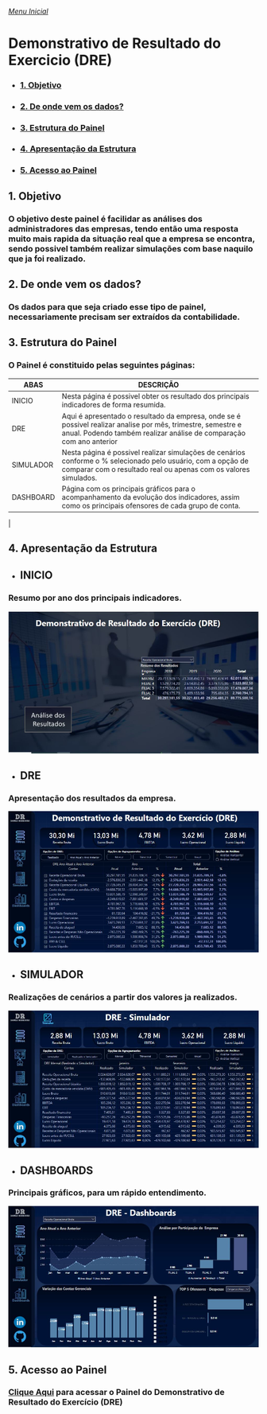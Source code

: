 
###### [Menu Inicial](https://github.com/DaniloRodriigues/Projetos_PowerBI)

# Demonstrativo de Resultado do Exercicio (DRE)

- ### [1. Objetivo](#Link1)
- ### [2. De onde vem os dados?](#Link2)
- ### [3. Estrutura do Painel](#Link4)
- ### [4. Apresentação da Estrutura](#Link5)
- ### [5. Acesso ao Painel](#Link6)

  
  
<a id="link1"></a>
## 1. Objetivo 
### O objetivo deste painel é facilidar as análises dos administradores das empresas, tendo então uma resposta muito mais rapida da situação real que a empresa se encontra, sendo possivel também realizar simulações com base naquilo que ja foi realizado.

<a id="link2"></a>
## 2. De onde vem os dados?
### Os dados para que seja criado esse tipo de painel, necessariamente precisam ser extraídos da contabilidade.


<a id="link3"></a>
## 3. Estrutura do Painel
### O Painel é constituido pelas seguintes páginas:  

|ABAS| DESCRIÇÃO |
|--- | -----|
|INICIO | Nesta página é possivel obter os resultado dos principais indicadores de forma resumida.
|DRE | Aqui é apresentado o resultado da empresa, onde se é possivel realizar analise por mês, trimestre, semestre e anual. Podendo também realizar análise de comparação com ano anterior
|SIMULADOR| Nesta página é possivel realizar simulações de cenários conforme o % selecionado pelo usuário, com a opção de comparar com o resultado real ou apenas com os valores simulados.
|DASHBOARD| Página com os principais gráficos para o acompanhamento da evolução dos indicadores, assim como os principais ofensores de cada grupo de conta.
| 

<a id="link4"></a>
## 4. Apresentação da Estrutura

- ## INICIO
### Resumo por ano dos principais indicadores.
![SCREENSHOT](/Imagens/DRE_Inicio.JPG)  

- ## DRE
### Apresentação dos resultados da empresa.
![SCREENSHOT](/Imagens/DRE_Apresentacao_Resultado.JPG) 

- ## SIMULADOR
### Realizações de cenários a partir dos valores ja realizados.
![SCREENSHOT](/Imagens/DRE_Simulador.JPG) 

- ## DASHBOARDS
### Principais gráficos, para um rápido entendimento.
![SCREENSHOT](/Imagens/DRE_Dashboards.JPG) 


<a id="link4"></a>
## 5. Acesso ao Painel
### [Clique Aqui](https://app.powerbi.com/groups/me/reports/97f23e3b-6470-4f2d-8375-1e8b14d2745e/ReportSection9c12185ac00c4ecd9720?noSignUpCheck=1) para acessar o Painel do Demonstrativo de Resultado do Exercício (DRE)